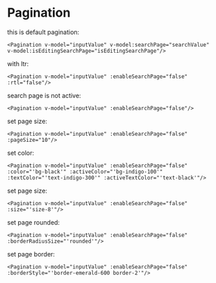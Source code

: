 # Pagination

<script setup>
import { ref } from 'vue'

// If your component is **not** globally registered, uncomment the next line and adjust the path accordingly
// import MyComponent from '@path/to/MyComponent.vue'

const inputValue1 = ref()
const inputValue2 = ref()
const inputValue3 = ref()
const inputValue4 = ref()
const inputValue5 = ref()
const inputValue6 = ref()
const inputValue7 = ref()
const inputValue8 = ref()
const inputValue9 = ref()
const inputValue10 = ref()
const searchValue = ref()
const isEditingSearchPage = ref()
</script>

this is default pagination:
<Pagination v-model="inputValue1" v-model:searchPage="searchValue" v-model:isEditingSearchPage="isEditingSearchPage"/>

```vue
<Pagination v-model="inputValue" v-model:searchPage="searchValue" 
v-model:isEditingSearchPage="isEditingSearchPage"/>
```

with ltr:
<div class="ml-44">
<Pagination v-model="inputValue2" :enableSearchPage="false" :rtl="false"/>
</div>

```vue
<Pagination v-model="inputValue" :enableSearchPage="false" :rtl="false"/>
```

search page is not active:

<Pagination v-model="inputValue3" :enableSearchPage="false"/>

```vue
<Pagination v-model="inputValue" :enableSearchPage="false"/>
```

set page size:

<Pagination v-model="inputValue4" :enableSearchPage="false" :pageSize="10"/>

```vue
<Pagination v-model="inputValue" :enableSearchPage="false" :pageSize="10"/>

```

set color:

<Pagination v-model="inputValue5" :enableSearchPage="false" :color="'bg-black'" :activeColor="'bg-indigo-100'" :textColor="'text-indigo-300'" :activeTextColor="'text-black'"/>

```vue
<Pagination v-model="inputValue" :enableSearchPage="false" 
:color="'bg-black'" :activeColor="'bg-indigo-100'" 
:textColor="'text-indigo-300'" :activeTextColor="'text-black'"/>
```

set page size:

<Pagination v-model="inputValue6" :enableSearchPage="false" :size="'size-8'"/>

```vue
<Pagination v-model="inputValue" :enableSearchPage="false" 
:size="'size-8'"/>
```

set page rounded:

<Pagination v-model="inputValue7" :enableSearchPage="false" :borderRadiusSize="'rounded'"/>

```vue
<Pagination v-model="inputValue" :enableSearchPage="false" 
:borderRadiusSize="'rounded'"/>
```

set page border:

<Pagination v-model="inputValue8" :enableSearchPage="false" :borderStyle="'border-emerald-600 border-2'"/>

```vue
<Pagination v-model="inputValue" :enableSearchPage="false" 
:borderStyle="'border-emerald-600 border-2'"/>
```